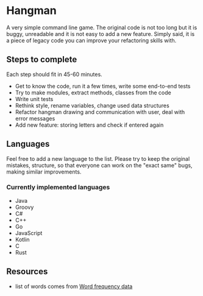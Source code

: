 # Hangman

A very simple command line game. The original code is not too long but it is buggy, unreadable and it is not easy to add a new feature. Simply said, it is a piece of legacy code you can improve your refactoring skills with.

## Steps to complete

Each step should fit in 45-60 minutes.

- Get to know the code, run it a few times, write some end-to-end tests
- Try to make modules, extract methods, classes from the code
- Write unit tests
- Rethink style, rename variables, change used data structures
- Refactor hangman drawing and communication with user, deal with error messages
- Add new feature: storing letters and check if entered again

## Languages

Feel free to add a new language to the list. Please try to keep the original mistakes, structure, so that everyone can work on the "exact same" bugs, making similar improvements.

### Currently implemented languages

- Java
- Groovy
- C#
- C++
- Go
- JavaScript
- Kotlin
- C
- Rust

## Resources

- list of words comes from [Word frequency data](https://www.wordfrequency.info/)
